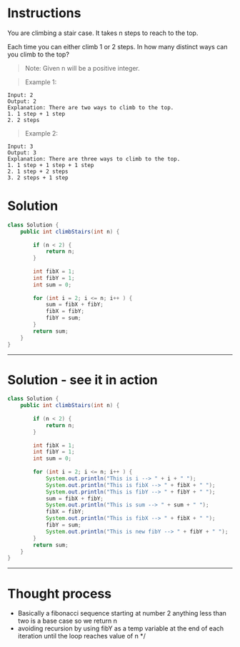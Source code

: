# Instructions

You are climbing a stair case. It takes n steps to reach to the top.

Each time you can either climb 1 or 2 steps. In how many distinct ways can you climb to the top?

> Note: Given n will be a positive integer.

> Example 1:
```
Input: 2
Output: 2
Explanation: There are two ways to climb to the top.
1. 1 step + 1 step
2. 2 steps
```

> Example 2:
```
Input: 3
Output: 3
Explanation: There are three ways to climb to the top.
1. 1 step + 1 step + 1 step
2. 1 step + 2 steps
3. 2 steps + 1 step
```

# Solution 

``` java
class Solution {
    public int climbStairs(int n) {
        
        if (n < 2) {
            return n;
        }
        
        int fibX = 1; 
        int fibY = 1;
        int sum = 0;
        
        for (int i = 2; i <= n; i++ ) {
            sum = fibX + fibY;
            fibX = fibY;
            fibY = sum;
        }
        return sum;
    }
}
```
***
# Solution - see it in action
``` java
class Solution {
    public int climbStairs(int n) {
        
        if (n < 2) {
            return n;
        }
        
        int fibX = 1; 
        int fibY = 1;
        int sum = 0;
        
        for (int i = 2; i <= n; i++ ) {
            System.out.println("This is i --> " + i + " ");
            System.out.println("This is fibX --> " + fibX + " ");
            System.out.println("This is fibY --> " + fibY + " ");
            sum = fibX + fibY;
            System.out.println("This is sum --> " + sum + " ");
            fibX = fibY;
            System.out.println("This is fibX --> " + fibX + " ");
            fibY = sum;
            System.out.println("This is new fibY --> " + fibY + " ");
        }
        return sum;
    }
}

```
***
# Thought process

* Basically a fibonacci sequence starting at number 2 anything less than two is a base case so we return n
* avoiding recursion by using fibY as a temp variable at the end of each iteration until the loop reaches value of n */ 


